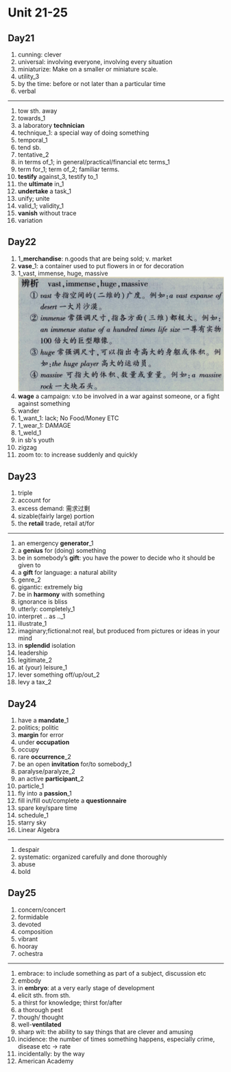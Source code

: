 # Unit 21-25

## Day21

1. cunning: clever
2. universal:  involving everyone, involving every situation
3. miniaturize: Make on a smaller or miniature scale.
4. utility_3
5. by the time: before or not later than a particular time
6. verbal

---

1. tow sth. away
2. towards_1
3. a laboratory **technician**
4. technique_1: a special way of doing something
5. temporal_1
6. tend sb.
7. tentative_2
8. in terms of_1; in general/practical/financial etc terms_1
9. term for_1; term of_2; familiar terms.
10. **testify** against_3, testify to_1
11. the **ultimate** in_1
12. **undertake** a task_1
13. unify; unite
14. valid_1; validity_1
15. **vanish** without trace
16. variation

## Day22

1. 1_**merchandise**: n.goods that are being sold; v. market
2. **vase**_1: a container used to put flowers in or for decoration
3. 1_vast, immense, huge, massive![20220516191936](https://raw.githubusercontent.com/Logible/Image/main/note_image/20220516191936.png)
4. **wage** a campaign: v.to be involved in a war against someone, or a fight against something
5. wander
6. 1_want_1: lack; No Food/Money ETC
7. 1_wear_1:  DAMAGE
8. 1_weld_1
9. in sb's youth
10. zigzag
11. zoom to: to increase suddenly and quickly

## Day23

1. triple
2. account for
3. excess demand: 需求过剩
4. sizable(fairly large) portion
5. the **retail** trade, retail at/for

---

1. an emergency **generator**_1
2. a **genius** for (doing) something
3. be in somebody’s **gift**:  you have the power to decide who it should be given to
4. a **gift** for language:  a natural ability
5. genre_2
6. gigantic: extremely big
7. be in **harmony** with something
8. ignorance is bliss
9. utterly: completely_1
10. interpret .. as .._1
11. illustrate_1
12. imaginary;fictional:not real, but produced from pictures or ideas in your mind
13. in **splendid** isolation
14. leadership
15. legitimate_2
16. at (your) leisure_1
17. lever something off/up/out_2
18. levy a tax_2

## Day24

1. have a **mandate**_1
2. politics; politic
3. **margin** for error
4. under **occupation**
5. occupy
6. rare **occurrence**_2
7. be an open **invitation** for/to somebody_1
8. paralyse/paralyze_2
9. an active **participant**_2
10. particle_1
11. fly into a **passion**_1
12. fill in/fill out/complete a **questionnaire**
13. spare key/spare time
14. schedule_1
15. starry sky
16. Linear Algebra

---

1. despair
2. systematic: organized carefully and done thoroughly
3. abuse
4. bold

## Day25

1. concern/concert
2. formidable
3. devoted
4. composition
5. vibrant
6. hooray
7. ochestra

---

1. embrace: to include something as part of a subject, discussion etc
2. embody
3. in **embryo**: at a very early stage of development
4. elicit sth. from sth.
5. a thirst for knowledge; thirst for/after
6. a thorough pest
7. though/ thought
8. well-**ventilated**
9. sharp wit: the ability to say things that are clever and amusing
10. incidence: the number of times something happens, especially crime, disease etc → rate
11. incidentally:  by the way
12. American Academy
